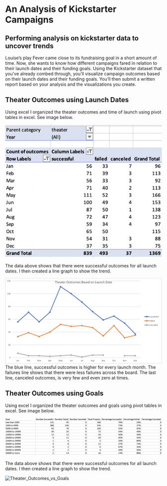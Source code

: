 # An Analysis of Kickstarter Campaigns
Performing analysis on kickstarter data to uncover trends
---

Louise’s play Fever came close to its fundraising goal in a short amount of time. Now, she wants to know how different campaigns fared in relation to their launch dates and their funding goals. Using the Kickstarter dataset that you’ve already combed through, you’ll visualize campaign outcomes based on their launch dates and their funding goals. You’ll then submit a written report based on your analysis and the visualizations you create.

## Theater Outcomes using Launch Dates

Using excel I organized the theater outcomes and time of launch using pivot tables in excel. See image below.

![theater_outcomes_pivot](/theater_outcomes_pivot.png)

The data above shows that there were successful outcomes for all launch dates. I then created a line graph to show the trend.


![Theater_Outcomes_vs_Launch](/resources/Theater_Outcomes_vs_Launch.png)
The blue line, successful outcomes is higher for every launch month.  The failures line shows that there were less failures across the board.  The last line, canceled outcomes, is very few and even zero at times.

## Theater Outcomes using Goals

Using excel I organized the theater outcomes and goals using pivot tables in excel. See image below.

![Theater_outcomes_goal_pivot](/Theater_outcomes_goal_pivot.png)

The data above shows that there were successful outcomes for all launch dates. I then created a line graph to show the trend.

![Theater_Outcomes_vs_Goals](/resources/Theater_Outcomes_vs_Goals.png)

